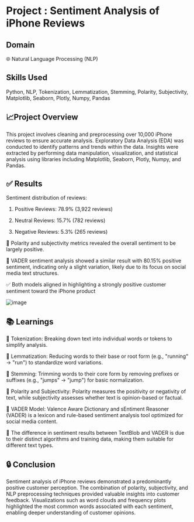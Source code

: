 # Project : Sentiment Analysis of iPhone Reviews

## Domain
🌐 Natural Language Processing (NLP)

## Skills Used
Python, NLP, Tokenization, Lemmatization, Stemming, Polarity, Subjectivity, Matplotlib, Seaborn, Plotly, Numpy, Pandas

## 📈Project Overview
This project involves cleaning and preprocessing over 10,000 iPhone reviews to ensure accurate analysis. Exploratory Data Analysis (EDA) was conducted to identify patterns and trends within the data. Insights were extracted by performing data manipulation, visualization, and statistical analysis using libraries including Matplotlib, Seaborn, Plotly, Numpy, and Pandas.

## ✅ Results

Sentiment distribution of reviews:

1. Positive Reviews: 78.9% (3,922 reviews)

2. Neutral Reviews: 15.7% (782 reviews)

3. Negative Reviews: 5.3% (265 reviews)

📌 Polarity and subjectivity metrics revealed the overall sentiment to be largely positive.

🤖 VADER sentiment analysis showed a similar result with 80.15% positive sentiment, indicating only a slight variation, likely due to its focus on social media text structures.

✅ Both models aligned in highlighting a strongly positive customer sentiment toward the iPhone product

![image](https://github.com/user-attachments/assets/c52e9aee-d2ba-474d-a51e-c1ef24ffc9d5)

## 📚 Learnings
🔹 Tokenization: Breaking down text into individual words or tokens to simplify analysis.

🔹 Lemmatization: Reducing words to their base or root form (e.g., "running" → "run") to standardize word variations.

🔹 Stemming: Trimming words to their core form by removing prefixes or suffixes (e.g., "jumps" → "jump") for basic normalization.

🔹 Polarity and Subjectivity: Polarity measures the positivity or negativity of text, while subjectivity assesses whether text is opinion-based or factual.

🔹 VADER Model: Valence Aware Dictionary and sEntiment Reasoner (VADER) is a lexicon and rule-based sentiment analysis tool optimized for social media content.

🔹 The difference in sentiment results between TextBlob and VADER is due to their distinct algorithms and training data, making them suitable for different text types.

## 🔒 Conclusion
Sentiment analysis of iPhone reviews demonstrated a predominantly positive customer perception. The combination of polarity, subjectivity, and NLP preprocessing techniques provided valuable insights into customer feedback. Visualizations such as word clouds and frequency plots highlighted the most common words associated with each sentiment, enabling deeper understanding of customer opinions.

